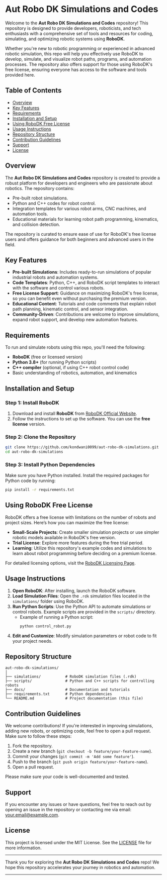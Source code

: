 
# Aut Robo DK Simulations and Codes

Welcome to the **Aut Robo DK Simulations and Codes** repository! This repository is designed to provide developers, roboticists, and tech enthusiasts with a comprehensive set of tools and resources for coding, simulating, and optimizing robotic systems using **RoboDK**.

Whether you're new to robotic programming or experienced in advanced robotic simulation, this repo will help you effectively use RoboDK to develop, simulate, and visualize robot paths, programs, and automation processes. The repository also offers support for those using RoboDK's free license, ensuring everyone has access to the software and tools provided here.

## Table of Contents
- [Overview](#overview)
- [Key Features](#key-features)
- [Requirements](#requirements)
- [Installation and Setup](#installation-and-setup)
- [Using RoboDK Free License](#using-robodk-free-license)
- [Usage Instructions](#usage-instructions)
- [Repository Structure](#repository-structure)
- [Contribution Guidelines](#contribution-guidelines)
- [Support](#support)
- [License](#license)

## Overview

The **Aut Robo DK Simulations and Codes** repository is created to provide a robust platform for developers and engineers who are passionate about robotics. The repository contains:
- Pre-built robot simulations.
- Python and C++ codes for robot control.
- Integration templates for various robot arms, CNC machines, and automation tools.
- Educational materials for learning robot path programming, kinematics, and collision detection.

The repository is curated to ensure ease of use for RoboDK's free license users and offers guidance for both beginners and advanced users in the field.

## Key Features
- **Pre-built Simulations**: Includes ready-to-run simulations of popular industrial robots and automation systems.
- **Code Templates**: Python, C++, and RoboDK script templates to interact with the software and control various robots.
- **Free License Support**: Guidance on maximizing RoboDK's free license, so you can benefit even without purchasing the premium version.
- **Educational Content**: Tutorials and code comments that explain robot path planning, kinematic control, and sensor integration.
- **Community-Driven**: Contributions are welcome to improve simulations, expand robot support, and develop new automation features.

## Requirements
To run and simulate robots using this repo, you'll need the following:
- **RoboDK** (free or licensed version)
- **Python 3.8+** (for running Python scripts)
- **C++ compiler** (optional, if using C++ robot control code)
- Basic understanding of robotics, automation, and kinematics

## Installation and Setup
### Step 1: Install RoboDK
1. Download and install **RoboDK** from [RoboDK Official Website](https://robodk.com/download).
2. Follow the instructions to set up the software. You can use the **free license** version.

### Step 2: Clone the Repository
```bash
git clone https://github.com/kondwani0099/aut-robo-dk-simulations.git
cd aut-robo-dk-simulations
```

### Step 3: Install Python Dependencies
Make sure you have Python installed. Install the required packages for Python code by running:
```bash
pip install -r requirements.txt
```

## Using RoboDK Free License
RoboDK offers a free license with limitations on the number of robots and project sizes. Here’s how you can maximize the free license:
- **Small-Scale Projects**: Create smaller simulation projects or use simpler robotic models available in RoboDK's free version.
- **Trial License**: Explore more features during the free trial period.
- **Learning**: Utilize this repository's example codes and simulations to learn about robot programming before deciding on a premium license.

For detailed licensing options, visit the [RoboDK Licensing Page](https://robodk.com/compare).

## Usage Instructions
1. **Open RoboDK**: After installing, launch the RoboDK software.
2. **Load Simulation Files**: Open the `.rdk` simulation files located in the `simulations/` folder using RoboDK.
3. **Run Python Scripts**: Use the Python API to automate simulations or control robots. Example scripts are provided in the `scripts/` directory.
   - Example of running a Python script:
     ```bash
     python control_robot.py
     ```
4. **Edit and Customize**: Modify simulation parameters or robot code to fit your project needs.

## Repository Structure
```
aut-robo-dk-simulations/
│
├── simulations/           # RoboDK simulation files (.rdk)
├── scripts/               # Python and C++ scripts for controlling robots
├── docs/                  # Documentation and tutorials
├── requirements.txt       # Python dependencies
└── README.md              # Project documentation (this file)
```

## Contribution Guidelines
We welcome contributions! If you're interested in improving simulations, adding new robots, or optimizing code, feel free to open a pull request. Make sure to follow these steps:
1. Fork the repository.
2. Create a new branch (`git checkout -b feature/your-feature-name`).
3. Commit your changes (`git commit -m 'Add some feature'`).
4. Push to the branch (`git push origin feature/your-feature-name`).
5. Open a pull request.

Please make sure your code is well-documented and tested.

## Support
If you encounter any issues or have questions, feel free to reach out by opening an issue in the repository or contacting me via email: [your.email@example.com](mailto:kondwaninyirenda99@gmail.com).

## License
This project is licensed under the MIT License. See the [LICENSE](./LICENSE) file for more information.

---

Thank you for exploring the **Aut Robo DK Simulations and Codes** repo! We hope this repository accelerates your journey in robotics and automation.

---


